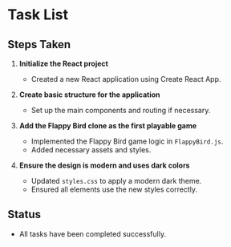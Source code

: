 # Task List

## Steps Taken

1. **Initialize the React project**
   - Created a new React application using Create React App.
   
2. **Create basic structure for the application**
   - Set up the main components and routing if necessary.
   
3. **Add the Flappy Bird clone as the first playable game**
   - Implemented the Flappy Bird game logic in `FlappyBird.js`.
   - Added necessary assets and styles.
   
4. **Ensure the design is modern and uses dark colors**
   - Updated `styles.css` to apply a modern dark theme.
   - Ensured all elements use the new styles correctly.

## Status

- All tasks have been completed successfully.
